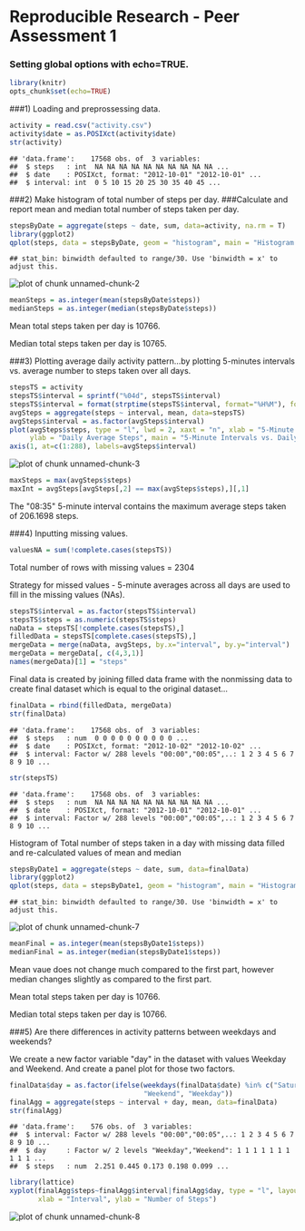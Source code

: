 Reproducible Research - Peer Assessment 1
================================================

### Setting global options with echo=TRUE.


```r
library(knitr)
opts_chunk$set(echo=TRUE)
```

###1) Loading and preprossessing data.


```r
activity = read.csv("activity.csv")
activity$date = as.POSIXct(activity$date)
str(activity)
```

```
## 'data.frame':	17568 obs. of  3 variables:
##  $ steps   : int  NA NA NA NA NA NA NA NA NA NA ...
##  $ date    : POSIXct, format: "2012-10-01" "2012-10-01" ...
##  $ interval: int  0 5 10 15 20 25 30 35 40 45 ...
```

###2) Make histogram of total number of steps per day.
###Calculate and report mean and median total number of steps taken per day.


```r
stepsByDate = aggregate(steps ~ date, sum, data=activity, na.rm = T)
library(ggplot2)
qplot(steps, data = stepsByDate, geom = "histogram", main = "Histogram of steps taken in a day")
```

```
## stat_bin: binwidth defaulted to range/30. Use 'binwidth = x' to adjust this.
```

![plot of chunk unnamed-chunk-2](figure/unnamed-chunk-2.png) 

```r
meanSteps = as.integer(mean(stepsByDate$steps))
medianSteps = as.integer(median(stepsByDate$steps))
```

Mean total steps taken per day is 10766.

Median total steps taken per day is 10765.

###3) Plotting average daily activity pattern...by plotting 5-minutes intervals vs. average number to steps taken over all days.


```r
stepsTS = activity
stepsTS$interval = sprintf("%04d", stepsTS$interval)
stepsTS$interval = format(strptime(stepsTS$interval, format="%H%M"), format="%H:%M")
avgSteps = aggregate(steps ~ interval, mean, data=stepsTS)
avgSteps$interval = as.factor(avgSteps$interval)
plot(avgSteps$steps, type = "l", lwd = 2, xaxt = "n", xlab = "5-Minute Intervals",
     ylab = "Daily Average Steps", main = "5-Minute Intervals vs. Daily average steps.")
axis(1, at=c(1:288), labels=avgSteps$interval)
```

![plot of chunk unnamed-chunk-3](figure/unnamed-chunk-3.png) 

```r
maxSteps = max(avgSteps$steps)
maxInt = avgSteps[avgSteps[,2] == max(avgSteps$steps),][,1]
```

The "08:35" 5-minute interval contains the maximum average steps taken of 206.1698 steps.

###4) Inputting missing values.


```r
valuesNA = sum(!complete.cases(stepsTS))
```

Total number of rows with missing values = 2304

Strategy for missed values - 5-minute averages across all days are used to fill in the missing values (NAs).


```r
stepsTS$interval = as.factor(stepsTS$interval)
stepsTS$steps = as.numeric(stepsTS$steps)
naData = stepsTS[!complete.cases(stepsTS),]
filledData = stepsTS[complete.cases(stepsTS),]
mergeData = merge(naData, avgSteps, by.x="interval", by.y="interval")
mergeData = mergeData[, c(4,3,1)]
names(mergeData)[1] = "steps"
```

Final data is created by joining filled data frame with the nonmissing data to create final dataset which is equal to the original dataset...


```r
finalData = rbind(filledData, mergeData)
str(finalData)
```

```
## 'data.frame':	17568 obs. of  3 variables:
##  $ steps   : num  0 0 0 0 0 0 0 0 0 0 ...
##  $ date    : POSIXct, format: "2012-10-02" "2012-10-02" ...
##  $ interval: Factor w/ 288 levels "00:00","00:05",..: 1 2 3 4 5 6 7 8 9 10 ...
```

```r
str(stepsTS)
```

```
## 'data.frame':	17568 obs. of  3 variables:
##  $ steps   : num  NA NA NA NA NA NA NA NA NA NA ...
##  $ date    : POSIXct, format: "2012-10-01" "2012-10-01" ...
##  $ interval: Factor w/ 288 levels "00:00","00:05",..: 1 2 3 4 5 6 7 8 9 10 ...
```

Histogram of Total number of steps taken in a day with missing data filled and re-calculated values of mean and median 


```r
stepsByDate1 = aggregate(steps ~ date, sum, data=finalData)
library(ggplot2)
qplot(steps, data = stepsByDate1, geom = "histogram", main = "Histogram of steps taken in a day (with filled NAs)")
```

```
## stat_bin: binwidth defaulted to range/30. Use 'binwidth = x' to adjust this.
```

![plot of chunk unnamed-chunk-7](figure/unnamed-chunk-7.png) 

```r
meanFinal = as.integer(mean(stepsByDate1$steps))
medianFinal = as.integer(median(stepsByDate1$steps))
```

Mean vaue does not change much compared to the first part, however median changes slightly as compared to the first part.

Mean total steps taken per day is 10766.

Median total steps taken per day is 10766.

###5) Are there differences in activity patterns between weekdays and weekends?

We create a new factor variable "day" in the dataset with values Weekday and Weekend. And create a panel plot for those two factors.


```r
finalData$day = as.factor(ifelse(weekdays(finalData$date) %in% c("Saturday", "Sunday"),
                                 "Weekend", "Weekday"))
finalAgg = aggregate(steps ~ interval + day, mean, data=finalData)
str(finalAgg)
```

```
## 'data.frame':	576 obs. of  3 variables:
##  $ interval: Factor w/ 288 levels "00:00","00:05",..: 1 2 3 4 5 6 7 8 9 10 ...
##  $ day     : Factor w/ 2 levels "Weekday","Weekend": 1 1 1 1 1 1 1 1 1 1 ...
##  $ steps   : num  2.251 0.445 0.173 0.198 0.099 ...
```

```r
library(lattice)
xyplot(finalAgg$steps~finalAgg$interval|finalAgg$day, type = "l", layout=(c(1,2)),
       xlab = "Interval", ylab = "Number of Steps")
```

![plot of chunk unnamed-chunk-8](figure/unnamed-chunk-8.png) 



